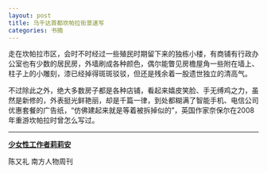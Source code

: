 ```yaml
---
layout: post
title: 乌干达首都坎帕拉街景速写
categories: 书摘
---
```


走在坎帕拉市区，会时不时经过一些殖民时期留下来的独栋小楼，有商铺有行政办公室也有少数的居民房，外墙刷成各种颜色，偶尔能瞥见房檐屋角一些附在墙上、柱子上的小雕刻，漆已经掉得斑斑驳驳，但还是残余着一股遗世独立的清高气。

不过除此之外，绝大多数房子都是各种店铺，看起来嬉皮笑脸、手无缚鸡之力，虽然是新修的，外表挺光鲜艳丽，却是千篇一律，到处都糊满了智能手机、电信公司优惠套餐的广告纸，“仿佛建起来就是等着被拆掉似的”，英国作家奈保尔在2008年重游坎帕拉时曾怎么写过。

---

**[少女性工作者莉莉安](https://mp.weixin.qq.com/s/2FU-P2JUhPeW2VUBO6O1DQ)**

陈又礼  南方人物周刊
